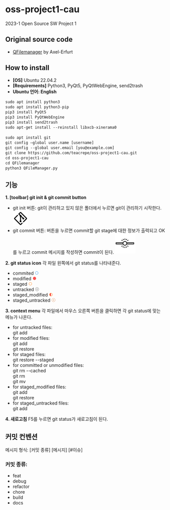 # oss-project1-cau 
2023-1 Open Source SW Project 1

## Original source code
* [QFilemanager](https://github.com/Axel-Erfurt/QFilemanager) by Axel-Erfurt

## How to install
* **[OS]** Ubuntu 22.04.2
* **[Requirements]** Python3, PyQt5, PyQtWebEngine, send2trash
* **Ubuntu 언어: English**
```
sudo apt install python3  
sudo apt install python3-pip  
pip3 install PyQt5  
pip3 install PyQtWebEngine  
pip3 install send2trash  
sudo apt-get install --reinstall libxcb-xinerama0 

sudo apt install git  
git config –global user.name [username]
git config --global user.email [you@example.com]
git clone https://github.com/teacrepe/oss-project1-cau.git 
cd oss-project1-cau  
cd QFilemanager  
python3 QFileManager.py
```

## 기능
**1. [toolbar] git init & git commit button**
- git init 버튼: git이 관리하고 있지 않은 폴더에서 누르면 git이 관리하기 시작한다.
![git init button](./QFilemanager/icons8-git-48.png)
- git commit 버튼: 버튼을 누르면 commit할 git stage에 대한 정보가 출력되고 OK를 누르고 commit 메시지를 작성하면 commit이 된다.
![git commit button](./QFilemanager/icons8-commit-git-64.png)

**2. git status icon**
각 파일 왼쪽에서 git status를 나타내준다.
- commited ![committed icon](./QFilemanager/icon/comitted.png)
- modified ![modified icon](./QFilemanager/icon/modified.png)
- staged ![staged icon](./QFilemanager/icon/staged.png)
- untracked ![untracked icon](./QFilemanager/icon/untracked.png)
- staged_modified ![staged_modified icon](./QFilemanager/icon/staged_modified.png)
- staged_untracked ![staged_untracked icon](./QFilemanager/icon/staged_untracked.png)

**3. context menu**
각 파일에서 마우스 오른쪽 버튼을 클릭하면 각 git status에 맞는 메뉴가 나온다.
- for untracked files:  
    git add  
- for modified files:   
    git add  
    git restore  
- for staged files:  
    git restore --staged  
- for committed or unmodified files:  
    git rm --cached  
    git rm  
    git mv  
- for staged_modified files:  
    git add  
    git restore  
- for staged_untracked files:  
    git add   

**4. 새로고침**
F5를 누르면 git status가 새로고침이 된다.

## 커밋 컨벤션
메시지 형식: [커밋 종류] [메시지] [#이슈]

### 커밋 종류:
- feat
- debug
- refactor
- chore
- build
- docs
